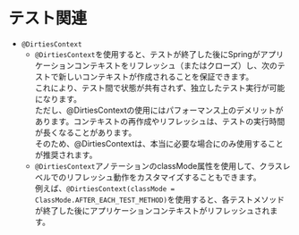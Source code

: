 # テスト関連
* `@DirtiesContext`
  * `@DirtiesContext`を使用すると、テストが終了した後にSpringがアプリケーションコンテキストをリフレッシュ（またはクローズ）し、次のテストで新しいコンテキストが作成されることを保証できます。<br>
  これにより、テスト間で状態が共有されず、独立したテスト実行が可能になります。 <br>ただし、@DirtiesContextの使用にはパフォーマンス上のデメリットがあります。コンテキストの再作成やリフレッシュは、テストの実行時間が長くなることがあります。<br>そのため、@DirtiesContextは、本当に必要な場合にのみ使用することが推奨されます。
  * `@DirtiesContext`アノテーションのclassMode属性を使用して、クラスレベルでのリフレッシュ動作をカスタマイズすることもできます。<br>例えば、`@DirtiesContext(classMode = ClassMode.AFTER_EACH_TEST_METHOD)`を使用すると、各テストメソッドが終了した後にアプリケーションコンテキストがリフレッシュされます。